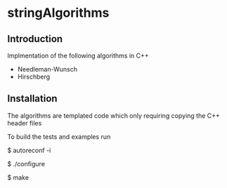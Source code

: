 # stringAlgorithms

## Introduction 

Implmentation of the following algorithms in C++

* Needleman-Wunsch
* Hirschberg

## Installation 

The algorithms are templated code which only requiring copying the C++ header files 

To build the tests and examples run 

$ autoreconf -i 

$ ./configure 

$ make
